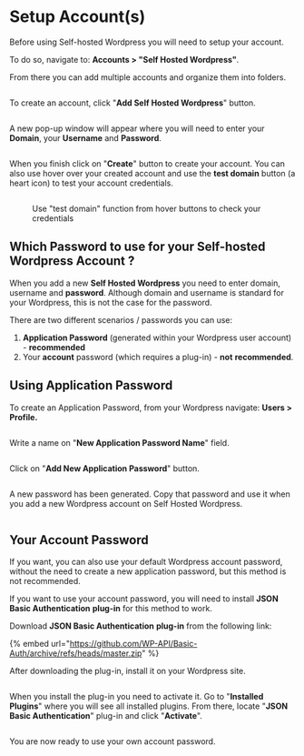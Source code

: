 # Setup Account(s)

Before using Self-hosted Wordpress you will need to setup your account.

To do so, navigate to: **Accounts > "Self Hosted Wordpress"**.

From there you can add multiple accounts and organize them into folders.

<figure><img src="../../.gitbook/assets/frm 1.jpg" alt=""><figcaption></figcaption></figure>

To create an account, click "**Add Self Hosted Wordpress**" button.

<figure><img src="../../.gitbook/assets/frm 2.jpg" alt=""><figcaption></figcaption></figure>

A new pop-up window will appear where you will need to enter your **Domain**, your **Username** and **Password**.

<figure><img src="../../.gitbook/assets/frm 3.jpg" alt=""><figcaption></figcaption></figure>

When you finish click on "**Create**" button to create your account. You can also use hover over your created account and use the **test domain** button (a heart icon) to test your account credentials.

<figure><img src="../../.gitbook/assets/frm 4.jpg" alt=""><figcaption><p>Use "test domain" function from hover buttons to check your credentials</p></figcaption></figure>

## Which Password to use for your Self-hosted Wordpress Account ?

When you add a new **Self Hosted Wordpress** you need to enter domain, username and **password**. Although domain and username is standard for your Wordpress, this is not the case for the password.

There are two different scenarios / passwords you can use:

1. **Application Password** (generated within your Wordpress user account) - **recommended**
2. Your **account** password (which requires a plug-in) - **not** **recommended**.



## Using Application Password

To create an Application Password, from your Wordpress navigate: **Users > Profile.**

<figure><img src="../../.gitbook/assets/app password 1.jpg" alt=""><figcaption></figcaption></figure>

Write a name on "**New Application Password Name**" field.

<figure><img src="../../.gitbook/assets/app password 2.jpg" alt=""><figcaption></figcaption></figure>

Click on "**Add New Application Password**" button.

<figure><img src="../../.gitbook/assets/app password 3.jpg" alt=""><figcaption></figcaption></figure>

A new password has been generated. Copy that password and use it when you add a new Wordpress account on Self Hosted Wordpress.

<figure><img src="../../.gitbook/assets/app password 4.jpg" alt=""><figcaption></figcaption></figure>

###

## Your Account Password

If you want, you can also use your default Wordpress account password, without the need to create a new application password, but this method is not recommended.

If you want to use your account password, you will need to install **JSON Basic Authentication** **plug-in** for this method to work.

Download **JSON Basic Authentication** **plug-in** from the following link:

{% embed url="https://github.com/WP-API/Basic-Auth/archive/refs/heads/master.zip" %}

After downloading the plug-in, install it on your Wordpress site.

<figure><img src="../../.gitbook/assets/plugin 1.jpg" alt=""><figcaption></figcaption></figure>

When you install the plug-in you need to activate it. Go to "**Installed Plugins**" where you will see all installed plugins. From there, locate "**JSON Basic Authentication**" plug-in and click "**Activate**".

<figure><img src="../../.gitbook/assets/plugin 2.jpg" alt=""><figcaption></figcaption></figure>

You are now ready to use your own account password.

